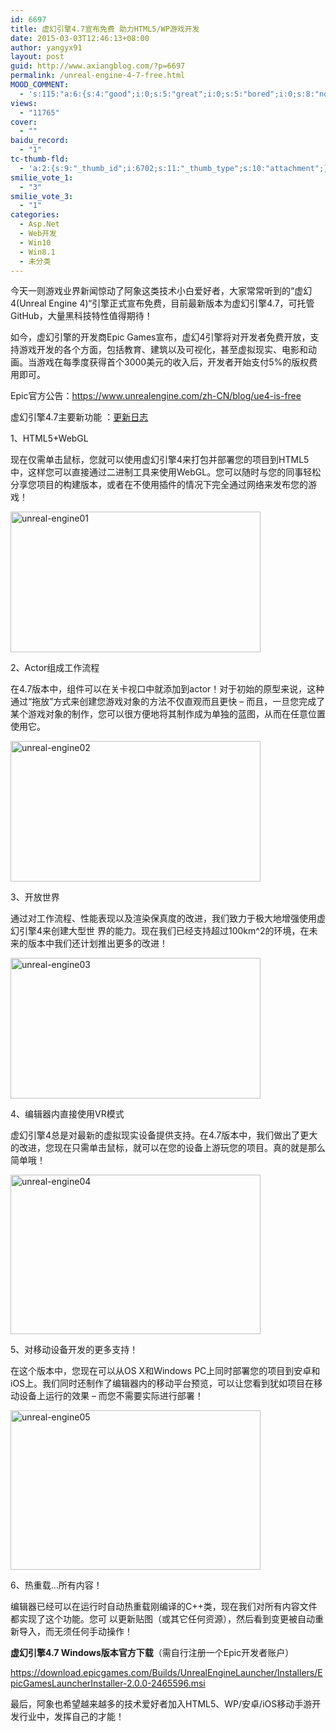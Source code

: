 ```yaml
---
id: 6697
title: 虚幻引擎4.7宣布免费 助力HTML5/WP游戏开发
date: 2015-03-03T12:46:13+08:00
author: yangyx91
layout: post
guid: http://www.axiangblog.com/?p=6697
permalink: /unreal-engine-4-7-free.html
MOOD_COMMENT:
  - 's:115:"a:6:{s:4:"good";i:0;s:5:"great";i:0;s:5:"bored";i:0;s:8:"nonsense";i:0;s:13:"notunderstand";i:0;s:7:"passing";i:0;}";'
views:
  - "11765"
cover:
  - ""
baidu_record:
  - "1"
tc-thumb-fld:
  - 'a:2:{s:9:"_thumb_id";i:6702;s:11:"_thumb_type";s:10:"attachment";}'
smilie_vote_1:
  - "3"
smilie_vote_3:
  - "1"
categories:
  - Asp.Net
  - Web开发
  - Win10
  - Win8.1
  - 未分类
---
```

今天一则游戏业界新闻惊动了阿象这类技术小白爱好者，大家常常听到的“虚幻4(Unreal Engine 4)“引擎正式宣布免费，目前最新版本为虚幻引擎4.7，可托管GitHub，大量黑科技特性值得期待！

如今，虚幻引擎的开发商Epic Games宣布，虚幻4引擎将对开发者免费开放，支持游戏开发的各个方面，包括教育、建筑以及可视化，甚至虚拟现实、电影和动画。当游戏在每季度获得首个3000美元的收入后，开发者开始支付5%的版权费用即可。

Epic官方公告：<a href="https://www.unrealengine.com/zh-CN/blog/ue4-is-free" target="_blank" rel="nofollow" >https://www.unrealengine.com/zh-CN/blog/ue4-is-free</a>

虚幻引擎4.7主要新功能 ：<a href="https://www.unrealengine.com/zh-CN/47-release-notes-overviewhttp://" target="_blank" rel="nofollow" >更新日志</a>

1、HTML5+WebGL

现在仅需单击鼠标，您就可以使用虚幻引擎4来打包并部署您的项目到HTML5中，这样您可以直接通过二进制工具来使用WebGL。您可以随时与您的同事轻松分享您项目的构建版本，或者在不使用插件的情况下完全通过网络来发布您的游戏！

<a href="http://www.axiangblog.com/wp-content/uploads/2015/03/unreal-engine01.jpg" target="_blank"  rel="nofollow" ><img loading="lazy" class="aligncenter size-full wp-image-6698" src="http://www.axiangblog.com/wp-content/uploads/2015/03/unreal-engine01.jpg" alt="unreal-engine01" width="400" height="225" /></a>

2、Actor组成工作流程

在4.7版本中，组件可以在关卡视口中就添加到actor！对于初始的原型来说，这种通过“拖放”方式来创建您游戏对象的方法不仅直观而且更快 &#8211; 而且，一旦您完成了某个游戏对象的制作，您可以很方便地将其制作成为单独的蓝图，从而在任意位置使用它。

<a href="http://www.axiangblog.com/wp-content/uploads/2015/03/unreal-engine02.jpg" target="_blank"  rel="nofollow" ><img loading="lazy" class="aligncenter size-full wp-image-6699" src="http://www.axiangblog.com/wp-content/uploads/2015/03/unreal-engine02.jpg" alt="unreal-engine02" width="400" height="225" /></a>

3、开放世界

通过对工作流程、性能表现以及渲染保真度的改进，我们致力于极大地增强使用虚幻引擎4来创建大型世 界的能力。现在我们已经支持超过100km^2的环境，在未来的版本中我们还计划推出更多的改进！

<a href="http://www.axiangblog.com/wp-content/uploads/2015/03/unreal-engine03.jpg" target="_blank"  rel="nofollow" ><img loading="lazy" class="aligncenter size-full wp-image-6700" src="http://www.axiangblog.com/wp-content/uploads/2015/03/unreal-engine03.jpg" alt="unreal-engine03" width="400" height="225" /></a>

4、编辑器内直接使用VR模式

虚幻引擎4总是对最新的虚拟现实设备提供支持。在4.7版本中，我们做出了更大的改进，您现在只需单击鼠标，就可以在您的设备上游玩您的项目。真的就是那么简单哦！

<a href="http://www.axiangblog.com/wp-content/uploads/2015/03/unreal-engine04.jpg" target="_blank"  rel="nofollow" ><img loading="lazy" class="aligncenter size-full wp-image-6701" src="http://www.axiangblog.com/wp-content/uploads/2015/03/unreal-engine04.jpg" alt="unreal-engine04" width="400" height="255" /></a>

5、对移动设备开发的更多支持！

在这个版本中，您现在可以从OS X和Windows PC上同时部署您的项目到安卓和iOS上。我们同时还制作了编辑器内的移动平台预览，可以让您看到犹如项目在移动设备上运行的效果 &#8211; 而您不需要实际进行部署！

<a href="http://www.axiangblog.com/wp-content/uploads/2015/03/unreal-engine05.jpg" target="_blank"  rel="nofollow" ><img loading="lazy" class="aligncenter size-full wp-image-6702" src="http://www.axiangblog.com/wp-content/uploads/2015/03/unreal-engine05.jpg" alt="unreal-engine05" width="400" height="255" /></a>

6、热重载&#8230;所有内容！

编辑器已经可以在运行时自动热重载刚编译的C++类，现在我们对所有内容文件都实现了这个功能。您可 以更新贴图（或其它任何资源），然后看到变更被自动重新导入，而无须任何手动操作！

**虚幻引擎4.7 Windows版本官方下载**（需自行注册一个Epic开发者账户）

<a href="https://download.epicgames.com/Builds/UnrealEngineLauncher/Installers/EpicGamesLauncherInstaller-2.0.0-2465596.msi" target="_blank" rel="nofollow" >https://download.epicgames.com/Builds/UnrealEngineLauncher/Installers/EpicGamesLauncherInstaller-2.0.0-2465596.msi</a>

最后，阿象也希望越来越多的技术爱好者加入HTML5、WP/安卓/iOS移动手游开发行业中，发挥自己的才能！